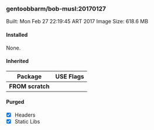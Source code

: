 ### gentoobbarm/bob-musl:20170127

Built: Mon Feb 27 22:19:45 ART 2017
Image Size: 618.6 MB

#### Installed
None.
#### Inherited
Package | USE Flags
--------|----------
**FROM scratch** |
#### Purged
- [x] Headers
- [x] Static Libs
